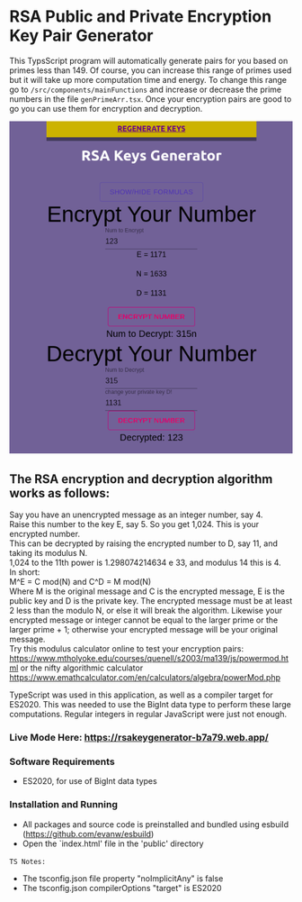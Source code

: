 # RSA Public and Private Encryption Key Pair Generator
This TypsScript program will automatically generate pairs for you based on primes less than 149.
Of course, you can increase this range of primes used but it will take up more computation time and energy. To change this range go to ```/src/components/mainFunctions``` and increase or decrease the prime numbers in the file ```genPrimeArr.tsx```. Once your encryption pairs are good to go you can use them for encryption and decryption. <br> 

![Generator](public/crypto1.png)

## The RSA encryption and decryption algorithm works as follows: 
Say you have an unencrypted message as an integer number, say 4. <br>
Raise this number to the key E, say 5. So you get 1,024. This is your encrypted number. <br>
This can be decrypted by raising the encrypted number to D, say 11, and taking its modulus N. <br>
1,024 to the 11th power is 1.298074214634 e 33, and modulus 14 this is 4. <br>
In short: <br>
M^E = C mod(N) and C^D = M mod(N) <br>
Where M is the original message and C is the encrypted message, E is the public key and D is the private key. The encrypted message must be at least 2 less than the modulo N, or else it will break the algorithm. Likewise your encrypted message or integer cannot be equal to the larger prime or the larger prime + 1; otherwise your encrypted message will be your original message. <br>
Try this modulus calculator online to test your encryption pairs: <a> https://www.mtholyoke.edu/courses/quenell/s2003/ma139/js/powermod.html </a> or the nifty algorithmic calculator <a>https://www.emathcalculator.com/en/calculators/algebra/powerMod.php</a> <br>

TypeScript was used in this application, as well as a compiler target for ES2020. This was needed to use the BigInt data type to perform these large computations. Regular integers in regular JavaScript were just not enough. <br> 

### Live Mode Here: https://rsakeygenerator-b7a79.web.app/

### Software Requirements 
* ES2020, for use of BigInt data types

### Installation and Running 
* All packages and source code is preinstalled and bundled using esbuild (https://github.com/evanw/esbuild)
* Open the `index.html' file in the 'public' directory

```TS Notes: ```
- The tsconfig.json file property "noImplicitAny" is false
- The tsconfig.json compilerOptions "target" is ES2020